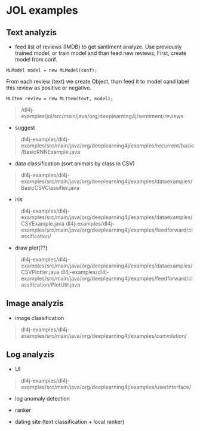 # JOL examples

## Text analyzis

 - feed list of reviews (IMDB) to get santiment analyze. Use previously trained model, or train model and than feed new reviews;
First, create model from conf. 

`MLModel model = new MLModel(conf);`

From each review (text) we create Object, than feed it to model oand label this review as positive or negative.

`MLItem review = new MLItem(text, model);`

> /dl4j-examples/jol/src/main/java/org/deeplearning4j/sentiment/reviews

- suggest
> dl4j-examples/dl4j-examples/src/main/java/org/deeplearning4j/examples/recurrent/basic/BasicRNNExample.java

- data classification (sort animals by class in CSV)
> dl4j-examples/dl4j-examples/src/main/java/org/deeplearning4j/examples/dataexamples/BasicCSVClassifier.java

- iris 
> dl4j-examples/dl4j-examples/src/main/java/org/deeplearning4j/examples/dataexamples/CSVExample.java
> dl4j-examples/dl4j-examples/src/main/java/org/deeplearning4j/examples/feedforward/classification/


- draw plot(??)
> dl4j-examples/dl4j-examples/src/main/java/org/deeplearning4j/examples/dataexamples/CSVPlotter.java
> dl4j-examples/dl4j-examples/src/main/java/org/deeplearning4j/examples/feedforward/classification/PlotUtil.java

## Image analyzis

- image classification
> dl4j-examples/dl4j-examples/src/main/java/org/deeplearning4j/examples/convolution/


## Log analyzis

- UI 
> dl4j-examples/dl4j-examples/src/main/java/org/deeplearning4j/examples/userInterface/

- log anomaly detection

- ranker

- dating site (text classification + local ranker)

